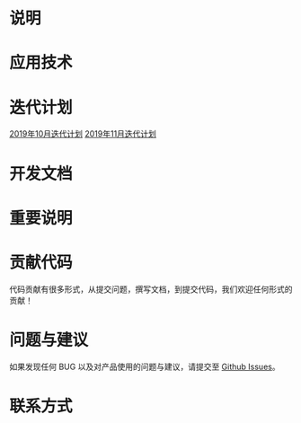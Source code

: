 # 说明

# 应用技术

# 迭代计划
<a href='https://github.com/schic/DQCS/issues/2'>2019年10月迭代计划</a>
<a href='https://github.com/schic/DQCS/issues/2'>2019年11月迭代计划</a>

# 开发文档

# 重要说明


# 贡献代码
代码贡献有很多形式，从提交问题，撰写文档，到提交代码，我们欢迎任何形式的贡献！

# 问题与建议
如果发现任何 BUG 以及对产品使用的问题与建议，请提交至 <a href='https://github.com/schic/DQCS/issues'>Github Issues</a>。


# 联系方式

